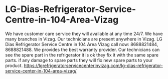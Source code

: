 # LG-Dias-Refrigerator-Service-Centre-in-104-Area-Vizag
We have customer care service they will available at any time 24/7. We have many branches in Vizag. Our technicians are present anywhere in Vizag. LG Dias Refrigerator Service Centre in 104 Area Vizag call now: 8688821484, 8688821488. We provides the best warranty provider. Our technicians can see the spare part in the refrigerator it is ok they fix it with the same spare parts. if any damage to spare parts they will fix new spare parts to your product.      https://lgrefrigeratorservicecenterinvizag.com/lg-dias-refrigerator-service-center-in-104-area-vizag/
